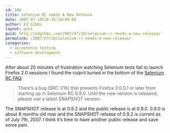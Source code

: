 ```yaml
---
id: 586
title: Selenium RC needs A New Release
date: 2007-07-10T16:35:18+00:00
author: Ed Gibbs
layout: post
guid: http://edgibbs.com/2007/07/10/selenium-rc-needs-a-new-release/
permalink: /2007/07/10/selenium-rc-needs-a-new-release/
categories:
  - acceptence testing
  - software development
---
```

After about 20 minutes of frustration watching Selenium tests fail to launch Firefox 2.0 sessions I found the culprit buried in the bottom of the [Selenium RC FAQ](http://wiki.openqa.org/display/SRC/Selenium+RC+FAQ):

> There&#8217;s a bug (SRC-216) that prevents Firefox 2.0.0.1 or later from starting up in Selenium RC 0.9.0. Until the new version is released, please use a latest SNAPSHOT version.

The SNAPSHOT release is at 0.9.2 and the public release is at 0.9.0. 0.9.0 is about 8 months old now and the SNAPSHOT release of 0.9.2 is current as of July 7th, 2007. I think it&#8217;s time to have another public release and save some pain.